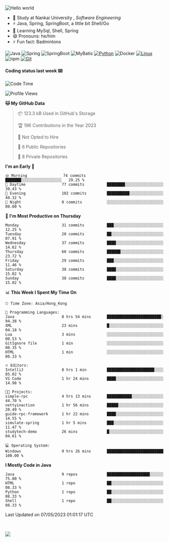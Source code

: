 

<img src="https://raw.githubusercontent.com/sagar-viradiya/sagar-viradiya/master/resources/banner.png" alt="Hello world">


<br/>


- 🍻  Study at Nankai University , _Software Engineering_
- ⚡  Java, Spring, SpringBoot, a little bit Shell/Go
- 🌱 Learning MySql, Shell, Spring
- 😄 Pronouns: he/him
- ⚡ Fun fact: Badmintons

![Java](https://img.shields.io/badge/-Java-007396?style=flat-square&logo=java&logoColor=ffffff)
![Spring](https://img.shields.io/badge/-Spring-green)
![SpringBoot](https://img.shields.io/badge/-SpringBoot-green)
![MyBatis](https://img.shields.io/badge/-MyBatis-yellowgreen)
[![Python](https://img.shields.io/badge/-Python-3776AB?style=flat-square&logo=python&logoColor=ffffff)](https://www.python.org/)
![Docker](https://img.shields.io/badge/Docker-2496ED?style=flat-square&logo=docker&logoColor=ffffff)
[![Linux](https://img.shields.io/badge/-Linux-333333?style=flat-square&logo=linux&logoColor=white)](https://www.linuxfoundation.org/)
![npm](https://img.shields.io/badge/-NPM-CB3837?style=flat-square&logo=npm&logoColor=white)
[![Git](https://img.shields.io/badge/-Git-f05032?style=flat-square&logo=git&logoColor=white)](https://git-scm.com/)

#### Coding status last week ⌨️

<!--START_SECTION:waka-->
![Code Time](http://img.shields.io/badge/Code%20Time-162%20hrs%2036%20mins-blue)

![Profile Views](http://img.shields.io/badge/Profile%20Views-11-blue)

**🐱 My GitHub Data** 

> 📦 123.3 kB Used in GitHub's Storage 
 > 
> 🏆 196 Contributions in the Year 2023
 > 
> 🚫 Not Opted to Hire
 > 
> 📜 6 Public Repositories 
 > 
> 🔑 8 Private Repositories 
 > 
**I'm an Early 🐤** 

```text
🌞 Morning                74 commits          ███████░░░░░░░░░░░░░░░░░░   29.25 % 
🌆 Daytime                77 commits          ████████░░░░░░░░░░░░░░░░░   30.43 % 
🌃 Evening                102 commits         ██████████░░░░░░░░░░░░░░░   40.32 % 
🌙 Night                  0 commits           ░░░░░░░░░░░░░░░░░░░░░░░░░   00.00 % 
```
📅 **I'm Most Productive on Thursday** 

```text
Monday                   31 commits          ███░░░░░░░░░░░░░░░░░░░░░░   12.25 % 
Tuesday                  20 commits          ██░░░░░░░░░░░░░░░░░░░░░░░   07.91 % 
Wednesday                37 commits          ████░░░░░░░░░░░░░░░░░░░░░   14.62 % 
Thursday                 60 commits          ██████░░░░░░░░░░░░░░░░░░░   23.72 % 
Friday                   29 commits          ███░░░░░░░░░░░░░░░░░░░░░░   11.46 % 
Saturday                 38 commits          ████░░░░░░░░░░░░░░░░░░░░░   15.02 % 
Sunday                   38 commits          ████░░░░░░░░░░░░░░░░░░░░░   15.02 % 
```


📊 **This Week I Spent My Time On** 

```text
🕑︎ Time Zone: Asia/Hong_Kong

💬 Programming Languages: 
Java                     8 hrs 54 mins       ████████████████████████░   94.38 % 
XML                      23 mins             █░░░░░░░░░░░░░░░░░░░░░░░░   04.18 % 
Lua                      3 mins              ░░░░░░░░░░░░░░░░░░░░░░░░░   00.53 % 
GitIgnore file           1 min               ░░░░░░░░░░░░░░░░░░░░░░░░░   00.35 % 
HTML                     1 min               ░░░░░░░░░░░░░░░░░░░░░░░░░   00.33 % 

🔥 Editors: 
IntelliJ                 8 hrs 1 min         █████████████████████░░░░   85.02 % 
VS Code                  1 hr 24 mins        ████░░░░░░░░░░░░░░░░░░░░░   14.98 % 

🐱‍💻 Projects: 
simple-rpc               4 hrs 13 mins       ███████████░░░░░░░░░░░░░░   44.70 % 
nettyinaction            1 hr 56 mins        █████░░░░░░░░░░░░░░░░░░░░   20.49 % 
guide-rpc-framework      1 hr 22 mins        ████░░░░░░░░░░░░░░░░░░░░░   14.55 % 
simulate-spring          1 hr 5 mins         ███░░░░░░░░░░░░░░░░░░░░░░   11.47 % 
studytech-demo           26 mins             █░░░░░░░░░░░░░░░░░░░░░░░░   04.61 % 

💻 Operating System: 
Windows                  9 hrs 26 mins       █████████████████████████   100.00 % 
```

**I Mostly Code in Java** 

```text
Java                     9 repos             ███████████████████░░░░░░   75.00 % 
HTML                     1 repo              ██░░░░░░░░░░░░░░░░░░░░░░░   08.33 % 
Python                   1 repo              ██░░░░░░░░░░░░░░░░░░░░░░░   08.33 % 
Shell                    1 repo              ██░░░░░░░░░░░░░░░░░░░░░░░   08.33 % 
```




 Last Updated on 07/05/2023 01:01:17 UTC
<!--END_SECTION:waka-->

<br/>

![](https://github-profile-trophy.vercel.app/?username=quincysky&column=7)







